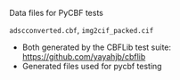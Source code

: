Data files for PyCBF tests

`adscconverted.cbf`, `img2cif_packed.cif`

- Both generated by the CBFLib test suite: https://github.com/yayahjb/cbflib
- Generated files used for pycbf testing

